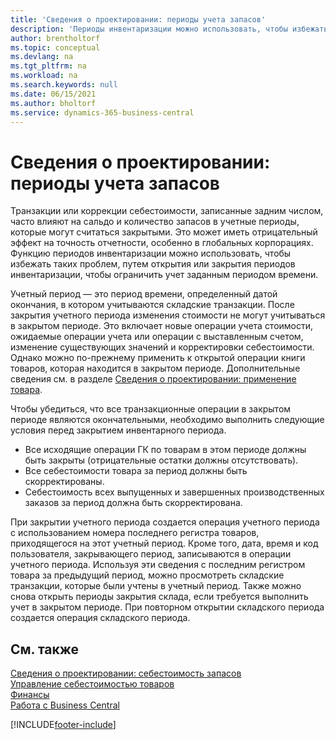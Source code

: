```yaml
---
title: 'Сведения о проектировании: периоды учета запасов'
description: 'Периоды инвентаризации можно использовать, чтобы избежать проблем с сальдо и оценками запасов, путем открытия или закрытия периодов инвентаризации, чтобы ограничить учет заданным периодом времени.'
author: brentholtorf
ms.topic: conceptual
ms.devlang: na
ms.tgt_pltfrm: na
ms.workload: na
ms.search.keywords: null
ms.date: 06/15/2021
ms.author: bholtorf
ms.service: dynamics-365-business-central
---
```

# Сведения о проектировании: периоды учета запасов
Транзакции или коррекции себестоимости, записанные задним числом, часто влияют на сальдо и количество запасов в учетные периоды, которые могут считаться закрытыми. Это может иметь отрицательный эффект на точность отчетности, особенно в глобальных корпорациях. Функцию периодов инвентаризации можно использовать, чтобы избежать таких проблем, путем открытия или закрытия периодов инвентаризации, чтобы ограничить учет заданным периодом времени.  

 Учетный период — это период времени, определенный датой окончания, в котором учитываются складские транзакции. После закрытия учетного периода изменения стоимости не могут учитываться в закрытом периоде. Это включает новые операции учета стоимости, ожидаемые операции учета или операции с выставленным счетом, изменение существующих значений и корректировки себестоимости. Однако можно по-прежнему применить к открытой операции книги товаров, которая находится в закрытом периоде. Дополнительные сведения см. в разделе [Сведения о проектировании: применение товара](design-details-item-application.md).  

 Чтобы убедиться, что все транзакционные операции в закрытом периоде являются окончательными, необходимо выполнить следующие условия перед закрытием инвентарного периода.  

-   Все исходящие операции ГК по товарам в этом периоде должны быть закрыты (отрицательные остатки должны отсутствовать).  
-   Все себестоимости товара за период должны быть скорректированы.  
-   Себестоимость всех выпущенных и завершенных производственных заказов за период должна быть скорректирована.  

 При закрытии учетного периода создается операция учетного периода с использованием номера последнего регистра товаров, приходящегося на этот учетный период. Кроме того, дата, время и код пользователя, закрывающего период, записываются в операции учетного периода. Используя эти сведения с последним регистром товара за предыдущий период, можно просмотреть складские транзакции, которые были учтены в учетный период. Также можно снова открыть периоды закрытия склада, если требуется выполнить учет в закрытом периоде. При повторном открытии складского периода создается операция складского периода.  

## См. также

[Сведения о проектировании: себестоимость запасов](design-details-inventory-costing.md)  
[Управление себестоимостью товаров](finance-manage-inventory-costs.md)  
[Финансы](finance.md)  
[Работа с Business Central](ui-work-product.md)  


[!INCLUDE[footer-include](includes/footer-banner.md)]